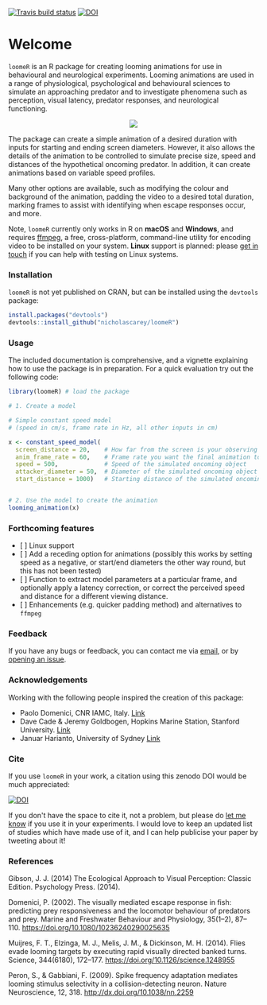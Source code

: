 
<!-- README.md is generated from README.Rmd. Please edit that file -->
[![Travis build status](https://travis-ci.org/nicholascarey/loomeR.svg?branch=master)](https://travis-ci.org/nicholascarey/loomeR) [![DOI](https://zenodo.org/badge/DOI/10.5281/zenodo.1213220.svg)](https://doi.org/10.5281/zenodo.1213220)

Welcome
=======

`loomeR` is an R package for creating looming animations for use in behavioural and neurological experiments. Looming animations are used in a range of physiological, psychological and behavioural sciences to simulate an approaching predator and to investigate phenomena such as perception, visual latency, predator responses, and neurological functioning.

<p align="center">
<img src=https://i.imgur.com/WKKt59E.gif>
</p>
The package can create a simple animation of a desired duration with inputs for starting and ending screen diameters. However, it also allows the details of the animation to be controlled to simulate precise size, speed and distances of the hypothetical oncoming predator. In addition, it can create animations based on variable speed profiles.

Many other options are available, such as modifying the colour and background of the animation, padding the video to a desired total duration, marking frames to assist with identifying when escape responses occur, and more.

Note, `loomeR` currently only works in R on **macOS** and **Windows**, and requires [ffmpeg](http://ffmpeg.org), a free, cross-platform, command-line utility for encoding video to be installed on your system. **Linux** support is planned: please [get in touch](mailto:nicholascarey@gmail.com) if you can help with testing on Linux systems.

### Installation

`loomeR` is not yet published on CRAN, but can be installed using the `devtools` package:

``` r
install.packages("devtools")
devtools::install_github("nicholascarey/loomeR")
```

### Usage

The included documentation is comprehensive, and a vignette explaining how to use the package is in preparation. For a quick evaluation try out the following code:

``` r
library(loomeR) # load the package

# 1. Create a model

# Simple constant speed model
# (speed in cm/s, frame rate in Hz, all other inputs in cm)

x <- constant_speed_model(
  screen_distance = 20,    # How far from the screen is your observing specimen?
  anim_frame_rate = 60,    # Frame rate you want the final animation to be 
  speed = 500,             # Speed of the simulated oncoming object
  attacker_diameter = 50,  # Diameter of the simulated oncoming object
  start_distance = 1000)   # Starting distance of the simulated oncoming object


# 2. Use the model to create the animation
looming_animation(x)
```

### Forthcoming features

-   \[ \] Linux support
-   \[ \] Add a receding option for animations (possibly this works by setting speed as a negative, or start/end diameters the other way round, but this has not been tested)
-   \[ \] Function to extract model parameters at a particular frame, and optionally apply a latency correction, or correct the perceived speed and distance for a different viewing distance.
-   \[ \] Enhancements (e.g. quicker padding method) and alternatives to `ffmpeg`

### Feedback

If you have any bugs or feedback, you can contact me via [email](mailto:nicholascarey@gmail.com), or by [opening an issue](https://github.com/nicholascarey/loomeR/issues).

### Acknowledgements

Working with the following people inspired the creation of this package:

-   Paolo Domenici, CNR IAMC, Italy. [Link](http://oristano.iamc.cnr.it/IAMC/staff/paolo-domenici/domenici-paolo?set_language=en)
-   Dave Cade & Jeremy Goldbogen, Hopkins Marine Station, Stanford University. [Link](http://goldbogen.stanford.edu)
-   Januar Harianto, University of Sydney [Link](https://github.com/januarharianto)

### Cite

If you use `loomeR` in your work, a citation using this zenodo DOI would be much appreciated:

[![DOI](https://zenodo.org/badge/DOI/10.5281/zenodo.1213220.svg)](https://doi.org/10.5281/zenodo.1213220)

If you don't have the space to cite it, not a problem, but please do [let me know](mailto:nicholascarey@gmail.com) if you use it in your experiments. I would love to keep an updated list of studies which have made use of it, and I can help publicise your paper by tweeting about it!

### References

Gibson, J. J. (2014) The Ecological Approach to Visual Perception: Classic Edition. Psychology Press. (2014).

Domenici, P. (2002). The visually mediated escape response in fish: predicting prey responsiveness and the locomotor behaviour of predators and prey. Marine and Freshwater Behaviour and Physiology, 35(1–2), 87–110. <https://doi.org/10.1080/10236240290025635>

Muijres, F. T., Elzinga, M. J., Melis, J. M., & Dickinson, M. H. (2014). Flies evade looming targets by executing rapid visually directed banked turns. Science, 344(6180), 172–177. <https://doi.org/10.1126/science.1248955>

Peron, S., & Gabbiani, F. (2009). Spike frequency adaptation mediates looming stimulus selectivity in a collision-detecting neuron. Nature Neuroscience, 12, 318. <http://dx.doi.org/10.1038/nn.2259>
